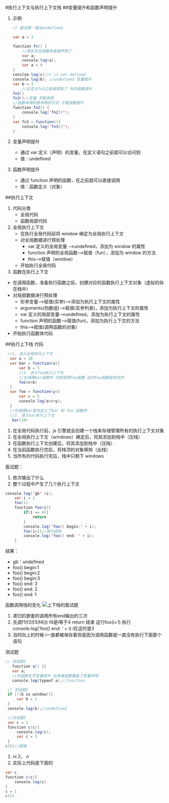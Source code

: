 #执行上下文与执行上下文栈 ##变量提升和函数声明提升

1. 示例

   ```java
   // 面试题：输出undefined
   
   var a = 3

   function fn() {
       //其实先在函数体里面声明了
       var a;
       console.log(a);
       var a = 4
   }
   consloe.log(c)//c is not defined
   console.log(b); //undefined 变量提升
   var b = 3
       //在定义fn2之前就调用了 叫作函数提升
   fn2()
   fn3()//变量 不能调用
   //函数采用的是声明的方式 才能函数提升
   function fn2() {
       console.log('fn2()');
   }
   var fn3 = function(){
       console.log('fn3()');
   }
   ```

2. 变量声明提升
   - 通过 var 定义（声明）的变量，在定义语句之前就可以访问到
   - 值：undefined
3. 函数声明提升
   - 通过 function 声明的函数，在之前就可以直接调用
   - 值：函数定义（对象）

##执行上下文

1. 代码分类
   - 全局代码
   - 函数局部代码
2. 全局执行上下文
   - 在执行全局代码前将 window 确定为全局执行上下文
   - 对全局数据进行预处理
     - var 定义的全局变量 -->undefined，添加为 window 的属性
     - function 声明的全局函数-->赋值（fun），添加为 window 的方法
     - this-->赋值（window）
   - 开始执行全局代码
3. 函数在执行上下文

- 在调用函数，准备执行函数之前，创建对应的函数执行上下文对象（虚拟的存在栈中）
- 对局部数据进行预处理
  - 形参变量-->赋值(实参)-->添加为执行上下文的属性
  - arguments(伪数组)-->赋值(实参列表)，添加为执行上下文的属性
  - var 定义的局部变量-->undefined，添加为执行上下文的属性
  - function 声明的函数-->赋值(fun)，添加为执行上下文的方法
  - this-->赋值(调用函数的对象)
- 开始执行函数体代码

##执行上下栈
代码

```java
 //1. 进入全局执行上下文
  var a = 10
  var bar = function(x){
      var b = 5
      //3. 进入foo执行上下文
      //在调用bar函数时 内部调用foo函数 此时foo函数是存在的
      foo(x+b)
  }
  var foo = function(y){
      var c = 5
      console.log(a+c+y);
  }
  //在调用bar是先定义了bar 和 foo 函数的
  //2. 进入bar执行上下文
   bar(10)
```

1. 在全局代码执行前，js 引擎就会创建一个栈来存储管理所有的执行上下文对象
2. 在全局执行上下文（windows）确定后，将其添加到栈中（压栈）
3. 在函数执行上下文创建后，将其添加到栈中（压栈）
4. 在当前函数执行完后，将栈顶的对象移除（出栈）
5. 当所有的代码执行完后，栈中只剩下 windows

面试题：

1. 依次输出了什么
2. 整个过程中产生了几个执行上下文

```java
console.log('gb' +i);
    var i = 1
    foo(1)
    function foo(i){
        if(i == 4){
            return
        }
        console.log('foo() begin:' + i);
        foo(i+1)//递归调用
        console.log('foo() end: ' + i);
    }
```

结果：
- gb：undefined
- foo() begin:1
- foo() begin:2
- foo() begin:3
- foo() end: 3
- foo() end: 2
- foo() end: 1  
  
函数调用栈的变化
![上下栈的面试题]()
1. 递归的嵌套的调用所有end输出的三次
2. 先调f1(f2(f3(f4))) f4是i等于4 return 结束 这行foo(i+1) 执行console.log('foo() end: ' + i) i在这时是3 
3. 当时向上的时候 i一直都被保存着但是因为调用函数就一直没有执行下面那个语句

测试题
```java
// 测试题1
   function a() {}
   var a;
   //先函数名字变量提升 后来被函数覆盖了变量声明
   console.log(typeof a);//function

 // 测试题2
 if (!(b in window)){
     var b = 1
 }
 console.log(b);//undefined

 //测试题3
 var c = 1
 function c(c){
     console.log(c);
     var c = 3
 }
c(2)//报错
```
1. ni
2， n
3. 实际上代码是下面的
```java
var c 
function c(c){
    console.log(c)
}
c = 1 
c(2)
```
